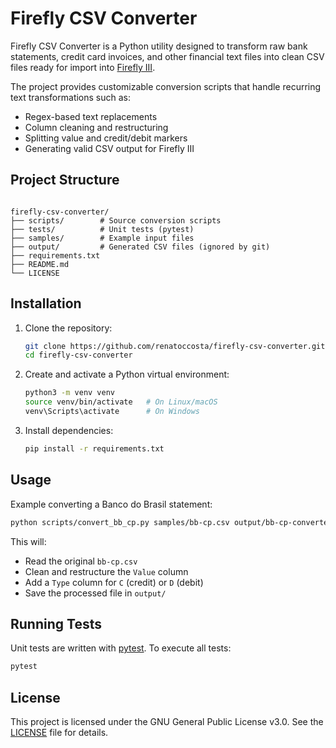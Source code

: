 # Firefly CSV Converter

Firefly CSV Converter is a Python utility designed to transform raw bank statements, credit card invoices, and other financial text files into clean CSV files ready for import into [Firefly III](https://www.firefly-iii.org/).

The project provides customizable conversion scripts that handle recurring text transformations such as:
- Regex-based text replacements
- Column cleaning and restructuring
- Splitting value and credit/debit markers
- Generating valid CSV output for Firefly III

## Project Structure

```

firefly-csv-converter/
├── scripts/        # Source conversion scripts
├── tests/          # Unit tests (pytest)
├── samples/        # Example input files
├── output/         # Generated CSV files (ignored by git)
├── requirements.txt
├── README.md
└── LICENSE

````

## Installation

1. Clone the repository:
   ```bash
   git clone https://github.com/renatoccosta/firefly-csv-converter.git
   cd firefly-csv-converter
   ```

2. Create and activate a Python virtual environment:

   ```bash
   python3 -m venv venv
   source venv/bin/activate   # On Linux/macOS
   venv\Scripts\activate      # On Windows
   ```

3. Install dependencies:

   ```bash
   pip install -r requirements.txt
   ```

## Usage

Example converting a Banco do Brasil statement:

```bash
python scripts/convert_bb_cp.py samples/bb-cp.csv output/bb-cp-converted.csv
```

This will:

* Read the original `bb-cp.csv`
* Clean and restructure the `Value` column
* Add a `Type` column for `C` (credit) or `D` (debit)
* Save the processed file in `output/`

## Running Tests

Unit tests are written with [pytest](https://docs.pytest.org/).
To execute all tests:

```bash
pytest
```

## License

This project is licensed under the GNU General Public License v3.0.
See the [LICENSE](LICENSE) file for details.

```
